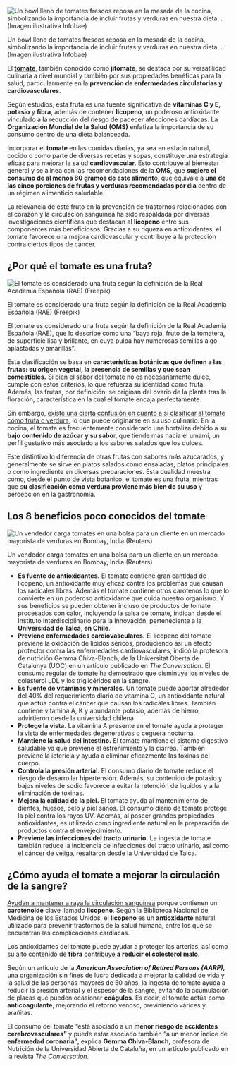 ![Un bowl lleno de tomates frescos reposa en la mesada de la cocina, simbolizando la importancia de incluir frutas y verduras en nuestra dieta. . (Imagen ilustrativa Infobae)](https://www.infobae.com/new-resizer/bPtsvZiiR5JSNVclsU1Z35euVY0=/420x236/filters:format(webp):quality(85)/cloudfront-us-east-1.images.arcpublishing.com/infobae/SC7N6N4PEZHOPF34DKXX42QYEY.jpg%20420w)

Un bowl lleno de tomates frescos reposa en la mesada de la cocina, simbolizando la importancia de incluir frutas y verduras en nuestra dieta. . (Imagen ilustrativa Infobae)

El [**tomate**](https://www.infobae.com/tag/tomate/), también conocido como **jitomate**, se destaca por su versatilidad culinaria a nivel mundial y también por sus propiedades benéficas para la salud, particularmente en la **prevención de enfermedades circulatorias y cardiovasculares**.

Según estudios, esta fruta es una fuente significativa de **vitaminas C y E, potasio** y **fibra**, además de contener **licopeno**, un poderoso antioxidante vinculado a la reducción del riesgo de padecer afecciones cardíacas. La **Organización Mundial de la Salud (OMS)** enfatiza la importancia de su consumo dentro de una dieta balanceada.

Incorporar el **tomate** en las comidas diarias, ya sea en estado natural, cocido o como parte de diversas recetas y sopas, constituye una estrategia eficaz para mejorar la salud **cardiovascular**. Esto contribuye al bienestar general y se alinea con las recomendaciones de la **OMS**, que **sugiere el consumo de al menos 80 gramos de este aliment**o, que equivale a **una de las cinco porciones de frutas y verduras recomendadas por día** dentro de un régimen alimenticio saludable.

La relevancia de este fruto en la prevención de trastornos relacionados con el corazón y la circulación sanguínea ha sido respaldada por diversas investigaciones científicas que destacan al **licopeno** entre sus componentes más beneficiosos. Gracias a su riqueza en antioxidantes, el tomate favorece una mejora cardiovascular y contribuye a la protección contra ciertos tipos de cáncer.

## ¿Por qué el tomate es una fruta?

![El tomate es considerado una fruta según la definición de la Real Academia Española (RAE) (Freepik)](https://www.infobae.com/new-resizer/RHgW5fCOP6rSaeu_9XPPNDJRW-0=/420x280/filters:format(webp):quality(85)/cloudfront-us-east-1.images.arcpublishing.com/infobae/4Z6JTXSWN5AYHAR2Y3AQPC4DWA.jpg%20420w)

El tomate es considerado una fruta según la definición de la Real Academia Española (RAE) (Freepik)

El tomate es considerado una fruta según la definición de la Real Academia Española (RAE), que lo describe como una “baya roja, fruto de la tomatera, de superficie lisa y brillante, en cuya pulpa hay numerosas semillas algo aplastadas y amarillas”.

Esta clasificación se basa en **características botánicas que definen a las frutas: su origen vegetal, la presencia de semillas y que sean comestibles.** Si bien el sabor del tomate no es necesariamente dulce, cumple con estos criterios, lo que refuerza su identidad como fruta. Además, las frutas, por definición, se originan del ovario de la planta tras la floración, característica en la cual el tomate encaja perfectamente.

Sin embargo, [existe una cierta confusión en cuanto a si clasificar al tomate como fruta o verdura](https://www.infobae.com/america/peru/2022/07/20/el-eterno-dilema-en-torno-al-tomate-es-una-fruta-o-una-verdura/), lo que puede originarse en su uso culinario. En la cocina, el tomate es frecuentemente considerado una hortaliza debido a su **bajo contenido de azúcar y su sabo**r, que tiende más hacia el umami, un perfil gustativo más asociado a los sabores salados que los dulces.

Este distintivo lo diferencia de otras frutas con sabores más azucarados, y generalmente se sirve en platos salados como ensaladas, platos principales o como ingrediente en diversas preparaciones. Esta dualidad muestra cómo, desde el punto de vista botánico, el tomate es una fruta, mientras que s**u clasificación como verdura proviene más bien de su uso** y percepción en la gastronomía.

## Los 8 beneficios poco conocidos del tomate

![Un vendedor carga tomates en una bolsa para un cliente en un mercado mayorista de verduras en Bombay, India (Reuters)](https://www.infobae.com/new-resizer/Akxgod-ki8O_PrrU0RoOjk5siNg=/420x280/filters:format(webp):quality(85)/cloudfront-us-east-1.images.arcpublishing.com/infobae/G7FUZJWBN7NMG2LJDRSFWZIQAA.jpg%20420w)

Un vendedor carga tomates en una bolsa para un cliente en un mercado mayorista de verduras en Bombay, India (Reuters)

-   **Es fuente de antioxidantes.** El tomate contiene gran cantidad de licopeno, un antioxidante muy eficaz contra los problemas que causan los radicales libres. Además el tomate contiene otros carotenos lo que lo convierte en un poderoso antioxidante que cuida nuestro organismo. Y sus beneficios se pueden obtener incluso de productos de tomate procesados con calor, incluyendo la salsa de tomate, indican desde el Instituto Interdisciplinario para la Innovación, perteneciente a la **Universidad de Talca, en Chile**.
-   **Previene enfermedades cardiovasculares.** El licopeno del tomate previene la oxidación de lípidos séricos, produciendo así un efecto protector contra las enfermedades cardiovasculares, indicó la profesora de nutrición Gemma Chiva-Blanch, de la Universitat Oberta de Catalunya (UOC) en un artículo publicado en _The Conversation_. El consumo regular de tomate ha demostrado que disminuye los niveles de colesterol LDL y los triglicéridos en la sangre.
-   **Es fuente de vitaminas y minerales.** Un tomate puede aportar alrededor del 40% del requerimiento diario de vitamina C, un antioxidante natural que actúa contra el cáncer que causan los radicales libres. También contiene vitamina A, K y abundante potasio, además de hierro, advirtieron desde la universidad chilena.
-   **Protege la vista.** La vitamina A presente en el tomate ayuda a proteger la vista de enfermedades degenerativas o ceguera nocturna.
-   **Mantiene la salud del intestino.** El tomate mantiene el sistema digestivo saludable ya que previene el estreñimiento y la diarrea. También previene la ictericia y ayuda a eliminar eficazmente las toxinas del cuerpo.
-   **Controla la presión arterial.** El consumo diario de tomate reduce el riesgo de desarrollar hipertensión. Además, su contenido de potasio y bajos niveles de sodio favorece a evitar la retención de líquidos y a la eliminación de toxinas.
-   **Mejora la calidad de la piel.** El tomate ayuda al mantenimiento de dientes, huesos, pelo y piel sanos. El consumo diario de tomate protege la piel contra los rayos UV. Además, al poseer grandes propiedades antioxidantes, es utilizado como ingrediente natural en la preparación de productos contra el envejecimiento.
-   **Previene las infecciones del tracto urinario.** La ingesta de tomate también reduce la incidencia de infecciones del tracto urinario, así como el cáncer de vejiga, resaltaron desde la Universidad de Talca.

## ¿Cómo ayuda el tomate a mejorar la circulación de la sangre?

[Ayudan a mantener a raya la circulación sanguínea](https://www.infobae.com/mexico/2024/04/10/esta-es-la-fruta-que-fortalece-tu-corazon-y-mejora-la-circulacion-sanguinea/#:~:text=Entre%20sus%20m%C3%BAltiples%20propiedades%2C%20el,respaldadas%20por%20la%20comunidad%20cient%C3%ADfica.) porque contienen un **carotenoide** clave llamado **licopeno**. Según la Biblioteca Nacional de Medicina de los Estados Unidos, el **licopeno** es un **antioxidante** natural utilizado para prevenir trastornos de la salud humana, entre los que se encuentran las complicaciones cardíacas.

Los antioxidantes del tomate puede ayudar a proteger las arterias, así como su alto contenido de **fibra** contribuye **a reducir el colesterol malo**.

Según un artículo de la _**American Association of Retired Persons (AARP),**_ una organización sin fines de lucro dedicada a mejorar la calidad de vida y la salud de las personas mayores de 50 años, la ingesta de tomate ayuda a reducir la presión arterial y el espesor de la sangre, evitando la acumulación de placas que pueden ocasionar **coágulos**. Es decir, el tomate actúa como **anticoagulante**, mejorando el retorno venoso, previniendo várices y arañitas.

El consumo del tomate “está asociado a un **menor riesgo de accidentes cerebrovasculares”** y puede estar asociado también “a un menor índice de **enfermedad coronaria”**, explica **Gemma Chiva-Blanch**, profesora de Nutrición de la Universidad Abierta de Cataluña, en un artículo publicado en la revista _The Conversation_.
